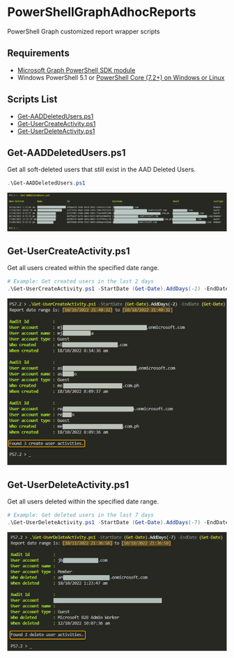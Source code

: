 # PowerShellGraphAdhocReports

 PowerShell Graph customized report wrapper scripts

## Requirements <!-- omit in toc -->

* [Microsoft Graph PowerShell SDK module](https://learn.microsoft.com/en-us/powershell/microsoftgraph/installation)
* Windows PowerShell 5.1 or [PowerShell Core (7.2+) on Windows or Linux](https://learn.microsoft.com/en-us/powershell/scripting/install/installing-powershell)

## Scripts List  <!-- omit in toc -->

<!-- markdownlint-disable MD004 -->
- [Get-AADDeletedUsers.ps1](#get-aaddeletedusersps1)
- [Get-UserCreateActivity.ps1](#get-usercreateactivityps1)
- [Get-UserDeleteActivity.ps1](#get-userdeleteactivityps1)

## Get-AADDeletedUsers.ps1

Get all soft-deleted users that still exist in the AAD Deleted Users.

```PowerShell
.\Get-AADDeletedUsers.ps1
```

![Get-UserCreateActivity_001](/docimages/Get-AADDeletedUsers_001.png)

## Get-UserCreateActivity.ps1

Get all users created within the specified date range.

```PowerShell
# Example: Get created users in the last 2 days
.\Get-UserCreateActivity.ps1 -StartDate (Get-Date).AddDays(-2) -EndDate (Get-Date)
```

![Get-UserCreateActivity_001](/docimages/Get-UserCreateActivity_001.png)

## Get-UserDeleteActivity.ps1

Get all users deleted within the specified date range.

```PowerShell
# Example: Get deleted users in the last 7 days
.\Get-UserDeleteActivity.ps1 -StartDate (Get-Date).AddDays(-7) -EndDate (Get-Date)
```

![Get-UserCreateActivity_001](/docimages/Get-UserDeleteActivity_001.png)
